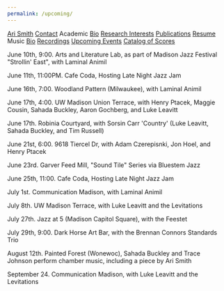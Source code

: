 ```yaml
---
permalink: /upcoming/
---
```


<div class="sidenav">
  <a href="../">Ari Smith</a>
  <a href="../contact">Contact</a>
  <atitle>Academic</atitle>
  <a href="../academic-bio"><asub>Bio</asub></a>
  <a href="../research-interests"><asub>Research Interests</asub></a>
  <a href="../publications"><asub>Publications</asub></a>
  <a href="../Ari Smith Resume as of 2022-02-11.pdf" download><asub>Resume</asub></a>
  <atitle>Music</atitle>
  <a href="../music-bio"><asub>Bio</asub></a>
  <a href="../recordings"><asub>Recordings</asub></a>
  <a href="../upcoming"><asub>Upcoming Events</asub></a>
  <a href="../catalog-of-works"><asub>Catalog of Scores</asub></a>
</div>


June 10th, 9:00. Arts and Literature Lab, as part of Madison Jazz Festival "Strollin' East", with Laminal Animil

June 11th, 11:00PM. Cafe Coda, Hosting Late Night Jazz Jam

June 16th, 7:00. Woodland Pattern (Milwaukee), with Laminal Animil

June 17th, 4:00. UW Madison Union Terrace, with Henry Ptacek, Maggie Cousin, Sahada Buckley, Aaron Gochberg, and Luke Leavitt

June 17th. Robinia Courtyard, with Sorsin Carr 'Country' (Luke Leavitt, Sahada Buckley, and Tim Russell)

June 21st, 6:00. 9618 Tiercel Dr, with Adam Czerepisnki, Jon Hoel, and Henry Ptacek

June 23rd. Garver Feed Mill, "Sound Tile" Series via Bluestem Jazz

June 25th, 11:00. Cafe Coda, Hosting Late Night Jazz Jam

July 1st. Communication Madison, with Laminal Animil

July 8th. UW Madison Terrace, with Luke Leavitt and the Levitations

July 27th. Jazz at 5 (Madison Capitol Square), with the Feestet

July 29th, 9:00. Dark Horse Art Bar, with the Brennan Connors Standards Trio

August 12th. Painted Forest (Wonewoc), Sahada Buckley and Trace Johnson perform chamber music, including a piece by Ari Smith

September 24. Communication Madison, with Luke Leavitt and the Levitations

